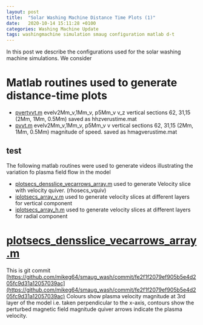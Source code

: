 ```yaml
---
layout: post
title:  "Solar Washing Machine Distance Time Plots (1)"
date:   2020-10-14 15:11:28 +0100
categories: Washing Machine Update
tags: washingmachine simulation smaug configuration matlab d-t
---
```

In this post we describe the configurations used for the solar washing machine simulations. We consider 

# Matlab routines  used to generate distance-time plots

* [pvertvvt.m](https://github.com/mikeg64/smaug_wash/blob/master/matlab/pvertvvt.m) evelv2Mm_v,1Mm_v, p5Mm_v v_z vertical sections 62, 31,15 (2Mm, 1Mm, 0.5Mm) saved as hhzverustime.mat
* [pvvt.m](https://github.com/mikeg64/smaug_wash/blob/master/matlab/pvvt.m)  evelv2Mm_v,1Mm_v, p5Mm_v v vertical sections 62, 31,15 (2Mm, 1Mm, 0.5Mm) magnitude of speed. saved as hmagverustime.mat


## test
The following matlab routines were used to generate videos illustrating the variation fo plasma field flow in the model

*  [plotsecs_densslice_vecarrows_array.m](https://github.com/mikeg64/smaug_wash/blob/master/matlab/plotsecs_densslice_vecarrows_array.m) used to generate Velocity slice with velocity quiver. (rhosecs_vquiv)
* [iplotsecs_array_v.m](https://github.com/mikeg64/smaug_wash/blob/master/matlab/plotsecs_array_v.m) used to generate velocity slices at different layers for vertical component
* [iplotsecs_array_h.m](https://github.com/mikeg64/smaug_wash/blob/master/matlab/plotsecs_array_h.m) used to generate velocity slices at different layers for radial component



# [plotsecs_densslice_vecarrows_array.m](https://github.com/mikeg64/smaug_wash/blob/master/matlab/plotsecs_densslice_vecarrows_array.m) 

This is git commit [https://github.com/mikeg64/smaug_wash/commit/fe2f1f2079ef905b5e4d205fc9d31a12057039ac](https://github.com/mikeg64/smaug_wash/commit/fe2f1f2079ef905b5e4d205fc9d31a12057039ac)
Colours show plasma velocity magnitude at 3rd layer of the model i.e. taken perpendicular to the x-axis, contours show the perturbed magnetic field magnitude quiver arrows indicate the plasma velocity. 







